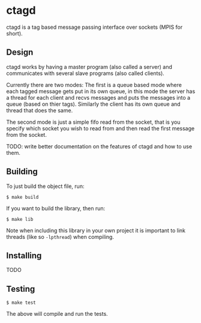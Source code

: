 # ctagd
ctagd is a tag based message passing interface over sockets (MPIS for short).

## Design
ctagd works by having a master program (also called a server) and communicates
with several slave programs (also called clients).

Currently there are two modes:
The first is a queue based mode where each tagged message gets put in its own
queue, in this mode the server has a thread for each client and recvs messages
and puts the messages into a queue (based on thier tags). Similarly the client
has its own queue and thread that does the same.

The second mode is just a simple fifo read from the socket, that is you specify
which socket you wish to read from and then read the first message from the
socket.

TODO: write better documentation on the features of ctagd and how to use them.

## Building
To just build the object file, run:
````
$ make build
````
If you want to build the library, then run:
````
$ make lib
````
Note when including this library in your own project it is important to link
threads (like so `-lpthread`) when compiling.

## Installing
TODO

## Testing
````
$ make test
````
The above will compile and run the tests.
